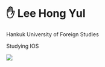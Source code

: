 # ✋ Lee Hong Yul 

Hankuk University of Foreign Studies

Studying IOS

<img align="Swift" src ="https://img.shields.io/badge/swift-F54A2A?style=for-the-badge&logo=swift&logoColor=white" />

